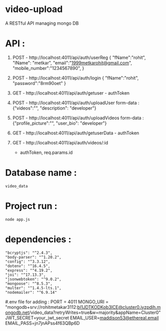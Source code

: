 # video-upload
A RESTful API managing mongo DB
# API :
  1. POST - http://localhost:4011/api/auth/userReg
      {
      "fName":"rohit",
      "lName": "metkar",
      "email":"1999metkarohit@gmail.com",
      "mobile_number":"1234567890",
      }
     
  2. POST - http://localhost:4011/api/auth/login
        {
          "fName":"rohit",
          "password":"8rm90oet"
        }
  3. GET - http://localhost:4011/api/auth/getuser
          - authToken
  5. POST - http://localhost:4011/api/auth/uploadUser
          form-data : {"videos":"",
           "description": "developer"}
  7. POST - http://localhost:4011/api/auth/uploadVideos
           form-data : {"profile_picture":"",
           "user_bio": "developer"}
  8. GET - http://localhost:4011/api/auth/getuserData
              - authToken
 9. GET - http://localhost:4011/api/auth/videos/:id
     - authToken, req.params.id
# Database name :    
    video_data
# Project run :
    node app.js
    
# dependencies : 
    "bcryptjs": "^2.4.3",
    "body-parser": "^1.20.2",
    "config": "^3.3.12",
    "dotenv": "^16.4.5",
    "express": "^4.19.2",
    "joi": "^17.13.3",
    "jsonwebtoken": "^9.0.2",
    "mongoose": "^8.5.3",
    "multer": "^1.4.5-lts.1",
    "nodemailer": "^6.9.14"

#.env file for adding :
                PORT = 4011
                MONGO_URI = "mongodb+srv://rohitmetakar3112:bl1JDTKODKob3ICE@cluster0.iyzpdih.mongodb.net/video_data?retryWrites=true&w=majority&appName=Cluster0"
                JWT_SECRET=your_jwt_secret
                EMAIL_USER=maddison53@ethereal.email
                EMAIL_PASS=jn7jnAPss4f63QBp6D


     
